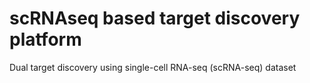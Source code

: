 # scRNAseq based target discovery platform
Dual target discovery using single-cell RNA-seq (scRNA-seq) dataset
